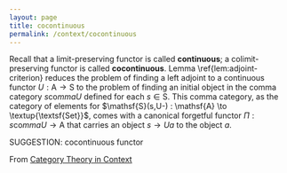```yaml
---
layout: page
title: cocontinuous
permalink: /context/cocontinuous
---
```

Recall that a limit-preserving functor is called **continuous**; a colimit-preserving functor is called **cocontinuous**. Lemma \ref{lem:adjoint-criterion} reduces the problem of finding a left adjoint to a continuous functor $U : \mathsf{A} \to \mathsf{S}$ to the problem of finding an initial object in the comma category $s \mathrm{co}mma U$ defined for each $s \in \mathsf{S}$. This comma category, as the category of elements for $\mathsf{S}(s,U-) : \mathsf{A} \to \textup{\textsf{Set}}$, comes with a canonical forgetful functor $\Pi: s \mathrm{co}mma U \to \mathsf{A}$ that carries an object $s \to Ua$ to the object $a$.

SUGGESTION: cocontinuous functor

From [Category Theory in Context](https://mathgloss.github.io/MathGloss/context.html)